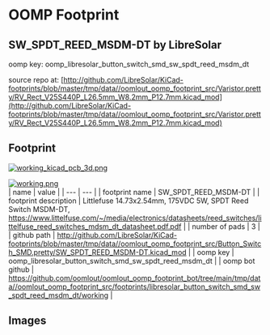 # OOMP Footprint  
## SW_SPDT_REED_MSDM-DT  by LibreSolar  
  
oomp key: oomp_libresolar_button_switch_smd_sw_spdt_reed_msdm_dt  
  
source repo at: [http://github.com/LibreSolar/KiCad-footprints/blob/master/tmp/data//oomlout_oomp_footprint_src/Varistor.pretty/RV_Rect_V25S440P_L26.5mm_W8.2mm_P12.7mm.kicad_mod](http://github.com/LibreSolar/KiCad-footprints/blob/master/tmp/data//oomlout_oomp_footprint_src/Varistor.pretty/RV_Rect_V25S440P_L26.5mm_W8.2mm_P12.7mm.kicad_mod)  
## Footprint  
  
[![working_kicad_pcb_3d.png](working_kicad_pcb_3d_600.png)](working_kicad_pcb_3d.png)  
  
[![working.png](working_600.png)](working.png)  
| name | value | 
| --- | --- | 
| footprint name | SW_SPDT_REED_MSDM-DT | 
| footprint description | Littlefuse 14.73x2.54mm, 175VDC 5W, SPDT Reed Switch MSDM-DT, https://www.littelfuse.com/~/media/electronics/datasheets/reed_switches/littelfuse_reed_switches_mdsm_dt_datasheet.pdf.pdf | 
| number of pads | 3 | 
| github path | http://github.com/LibreSolar/KiCad-footprints/blob/master/tmp/data//oomlout_oomp_footprint_src/Button_Switch_SMD.pretty/SW_SPDT_REED_MSDM-DT.kicad_mod | 
| oomp key | oomp_libresolar_button_switch_smd_sw_spdt_reed_msdm_dt | 
| oomp bot github | https://github.com/oomlout/oomlout_oomp_footprint_bot/tree/main/tmp/data//oomlout_oomp_footprint_src/footprints/libresolar_button_switch_smd_sw_spdt_reed_msdm_dt/working | 
## Images  
